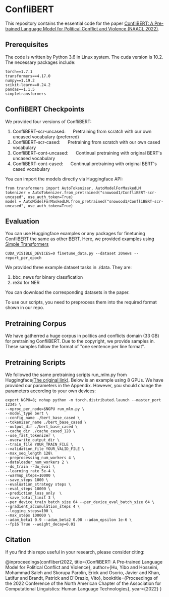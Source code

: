 # ConfliBERT

This repository contains the essential code for the paper [ConfliBERT: A Pre-trained Language Model for Political Conflict and
Violence (NAACL 2022)](https://github.com/eventdata/ConfliBERT/blob/main/NAACL_2022___confliBERT.pdf).

## Prerequisites
The code is written by Python 3.6 in Linux system. The cuda version is 10.2. 
The necessary packages include:

	torch==1.7.1 
	transformers==4.17.0 
	numpy==1.19.2 
	scikit-learn==0.24.2
	pandas==1.1.5
	simpletransformers

## ConfliBERT Checkpoints
We provided four versions of ConfliBERT:
<ol>
  <li>ConfliBERT-scr-uncased: &nbsp;&nbsp;&nbsp;&nbsp; Pretraining from scratch with our own uncased vocabulary (preferred)</li>
  <li>ConfliBERT-scr-cased: &nbsp;&nbsp;&nbsp;&nbsp; Pretraining from scratch with our own cased vocabulary</li>
  <li>ConfliBERT-cont-uncased: &nbsp;&nbsp;&nbsp;&nbsp; Continual pretraining with original BERT's uncased vocabulary</li>
  <li>ConfliBERT-cont-cased: &nbsp;&nbsp;&nbsp;&nbsp; Continual pretraining with original BERT's cased vocabulary</li>
</ol>


You can import the models directly via Huggingface API:

	from transformers import AutoTokenizer, AutoModelForMaskedLM
	tokenizer = AutoTokenizer.from_pretrained("snowood1/ConfliBERT-scr-uncased", use_auth_token=True)
	model = AutoModelForMaskedLM.from_pretrained("snowood1/ConfliBERT-scr-uncased", use_auth_token=True)


## Evaluation	
You can use Huggingface examples or any packages for finetuning ConfliBERT the same as other BERT.
Here, we provided examples using [Simple Transformers](https://simpletransformers.ai/)	
	
	CUDA_VISIBLE_DEVICES=0 finetune_data.py --dataset 20news --report_per_epoch
	
We provided three example dataset tasks in ./data. They are:

<ol>
  <li>bbc_news for binary classfication</li>
  <li>re3d for NER</li>
</ol>

You can download the corresponding datasets in the paper. 

To use our scripts, you need to preprocess them into the required format shown in our repo.
	
## Pretraining Corpus
We have gatherred a huge corpus in politics and conflicts domain (33 GB) for pretraining ConfliBERT.
Due to the copyright, we provide samples in.  These samples follow the format of "one sentence per line format".


## Pretraining Scripts
We followed the same pretraining scripts run_mlm.py from Huggingface[(The original link)](https://github.com/huggingface/transformers/blob/main/examples/pytorch/language-modeling/run_mlm.py).
Below is an example using 8 GPUs. We have provided our parameters in the Appendix. However, you should change the parameters according to your own devices:
	
	export NGPU=8; nohup python -m torch.distributed.launch --master_port 12345 \
	--nproc_per_node=$NGPU run_mlm.py \
	--model_type bert \
	--config_name ./bert_base_cased \
	--tokenizer_name ./bert_base_cased \
	--output_dir ./bert_base_cased \
	--cache_dir ./cache_cased_128 \
	--use_fast_tokenizer \
	--overwrite_output_dir \
	--train_file YOUR_TRAIN_FILE \
	--validation_file YOUR_VALID_FILE \
	--max_seq_length 128\ 
	--preprocessing_num_workers 4 \
	--dataloader_num_workers 2 \
	--do_train --do_eval \
	--learning_rate 5e-4 \
	--warmup_steps=10000 \
	--save_steps 1000 \
	--evaluation_strategy steps \
	--eval_steps 10000 \
	--prediction_loss_only  \
	--save_total_limit 3 \
	--per_device_train_batch_size 64 --per_device_eval_batch_size 64 \
	--gradient_accumulation_steps 4 \
	--logging_steps=100 \
	--max_steps 100000 \
	--adam_beta1 0.9 --adam_beta2 0.98 --adam_epsilon 1e-6 \
	--fp16 True --weight_decay=0.01


## Citation

If you find this repo useful in your research, please consider citing:

  @inproceedings{conflibert2022,
    title={ConfliBERT: A Pre-trained Language Model for Political Conflict and Violence},
    author={Hu, Yibo and Hosseini, Mohammad Saleh and Skorupa Parolin, Erick and Osorio, Javier and Khan, Latifur and Brandt, Patrick and D'Orazio, Vito},
    booktitle={Proceedings of the 2022 Conference of the North American Chapter of the Association for Computational Linguistics: Human Language Technologies},
    year={2022}
  }
